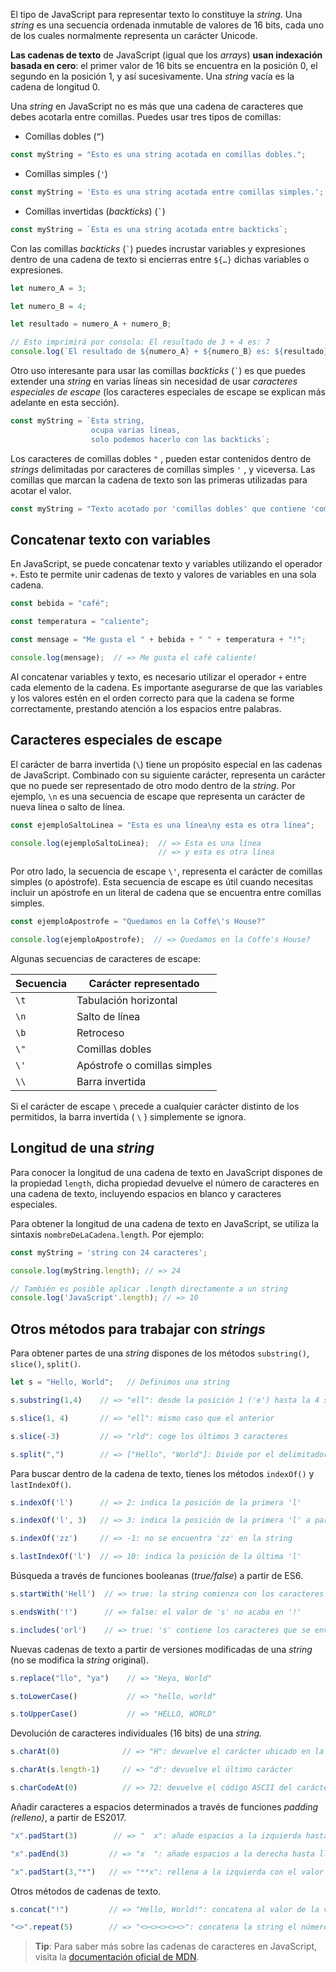 
El tipo de JavaScript para representar texto lo constituye la _string_. Una _string_ es una secuencia ordenada inmutable de valores de 16 bits, cada uno de los cuales normalmente representa un carácter Unicode.

**Las cadenas de texto** de JavaScript (igual que los _arrays_) **usan indexación basada en cero**: el primer valor de 16 bits se encuentra en la posición 0, el segundo en la posición 1, y así sucesivamente. Una _string_ vacía es la cadena de longitud 0.

Una _string_ en JavaScript no es más que una cadena de caracteres que debes acotarla entre comillas. Puedes usar tres tipos de comillas:

- Comillas dobles (`”`)

```JavaScript
const myString = "Esto es una string acotada en comillas dobles.";
```


* Comillas simples (`'`)

```JavaScript
const myString = 'Esto es una string acotada entre comillas simples.';
```


* Comillas invertidas (_backticks_) (`` ` ``)

```JavaScript
const myString = `Esta es una string acotada entre backticks`;
```

Con las comillas _backticks_ (`` ` ``) puedes incrustar variables y expresiones dentro de una cadena de texto si encierras entre `${…}` dichas variables o expresiones.

```JavaScript
let numero_A = 3;

let numero_B = 4;

let resultado = numero_A + numero_B;

// Esto imprimirá por consola: El resultado de 3 + 4 es: 7
console.log(`El resultado de ${numero_A} + ${numero_B} es: ${resultado}`); 
```

Otro uso interesante para usar las comillas _backticks_ (`` ` ``) es que puedes extender una _string_ en varias líneas sin necesidad de usar _caracteres especiales de escape_ (los caracteres especiales de escape se explican más adelante en esta sección).

```JavaScript
const myString = `Esta string,
				  ocupa varias líneas,
				  solo podemos hacerlo con las backticks`;
```

Los caracteres de comillas dobles `"` , pueden estar contenidos dentro de _strings_ delimitadas por caracteres de comillas simples `'` , y viceversa. Las comillas que marcan la cadena de texto son las primeras utilizadas para acotar el valor.

```JavaScript
const myString = "Texto acotado por 'comillas dobles' que contiene 'comillas simples'.";
```


## Concatenar texto con variables

En JavaScript, se puede concatenar texto y variables utilizando el operador `+`. Esto te permite unir cadenas de texto y valores de variables en una sola cadena.

```JavaScript
const bebida = "café";

const temperatura = "caliente";

const mensage = "Me gusta el " + bebida + " " + temperatura + "!";

console.log(mensage);  // => Me gusta el café caliente!
```

Al concatenar variables y texto, es necesario utilizar el operador `+` entre cada elemento de la cadena. Es importante asegurarse de que las variables y los valores estén en el orden correcto para que la cadena se forme correctamente, prestando atención a los espacios entre palabras.

## Caracteres especiales de escape

El carácter de barra invertida (`\`) tiene un propósito especial en las cadenas de JavaScript. Combinado con su siguiente carácter, representa un carácter que no puede ser representado de otro modo dentro de la _string_. Por ejemplo, `\n` es una secuencia de escape que representa un carácter de nueva línea o salto de línea.

```JavaScript
const ejemploSaltoLinea = "Esta es una línea\ny esta es otra línea";

console.log(ejemploSaltoLinea);  // => Esta es una línea
								 // => y esta es otra línea
```

Por otro lado, la secuencia de escape `\'`, representa el carácter de comillas simples (o apóstrofe). Esta secuencia de escape es útil cuando necesitas incluir un apóstrofe en un literal de cadena que se encuentra entre comillas simples.

```JavaScript
const ejemploApostrofe = "Quedamos en la Coffe\'s House?"

console.log(ejemploApostrofe);  // => Quedamos en la Coffe's House?
```

Algunas secuencias de caracteres de escape:

|Secuencia|Carácter representado|
|-----------|------------------------|
|`\t`|Tabulación horizontal|
|`\n`|Salto de línea|
|`\b`|Retroceso|
|`\"`|Comillas dobles|
|`\'`|Apóstrofe o comillas simples|
|`\\`|Barra invertida|

Si el carácter de escape `\` precede a cualquier carácter distinto de los permitidos, la barra invertida ( `\` ) simplemente se ignora.


## Longitud de una _string_

Para conocer la longitud de una cadena de texto en JavaScript dispones de la propiedad `length`, dicha propiedad devuelve el número de caracteres en una cadena de texto, incluyendo espacios en blanco y caracteres especiales.

Para obtener la longitud de una cadena de texto en JavaScript, se utiliza la sintaxis `nombreDeLaCadena.length`. Por ejemplo:

  
```JavaScript
const myString = 'string con 24 caracteres';

console.log(myString.length); // => 24 

// También es posible aplicar .length directamente a un string
console.log('JavaScript'.length); // => 10 
```


## Otros métodos para trabajar con _strings_

Para obtener partes de una _string_ dispones de los métodos `substring()`, `slice()`, `split()`.

```JavaScript
let s = "Hello, World";   // Definimos una string

s.substring(1,4)    // => "ell": desde la posición 1 ('e') hasta la 4 sin incluir ('o')

s.slice(1, 4)       // => "ell": mismo caso que el anterior

s.slice(-3)         // => "rld": coge los últimos 3 caracteres

s.split(",")        // => ["Hello", "World"]: Divide por el delimitador indicado entre paréntesis (,) y devuelve un array
```

Para buscar dentro de la cadena de texto, tienes los métodos `indexOf()` y `lastIndexOf()`.

```JavaScript
s.indexOf('l')      // => 2: indica la posición de la primera 'l'

s.indexOf('l', 3)   // => 3: indica la posición de la primera 'l' a partir de la posición pasada como segundo parámetro, en este caso 3

s.indexOf('zz')     // => -1: no se encuentra 'zz' en la string

s.lastIndexOf('l')  // => 10: indica la posición de la última 'l'
```

Búsqueda a través de funciones booleanas (_true/false_) a partir de ES6.

```JavaScript
s.startWith('Hell')  // => true: la string comienza con los caracteres pasados por parámetro

s.endsWith('!')      // => false: el valor de 's' no acaba en '!'

s.includes('orl')    // => true: 's' contiene los caracteres que se envían por parámetro 'orl'
```

Nuevas cadenas de texto a partir de versiones modificadas de una _string_ (no se modifica la _string_ original).

```JavaScript
s.replace("llo", "ya")    // => "Heya, World"

s.toLowerCase()           // => "hello, world"

s.toUpperCase()           // => "HELLO, WORLD"
```

Devolución de caracteres individuales (16 bits) de una _string._

```JavaScript
s.charAt(0)              // => "H": devuelve el carácter ubicado en la posición 0

s.charAt(s.length-1)     // => "d": devuelve el último carácter 

s.charCodeAt(0)          // => 72: devuelve el código ASCII del carácter de la posición 0
```

Añadir caracteres a espacios determinados a través de funciones _padding (relleno)_, a partir de ES2017.

```JavaScript
"x".padStart(3)        // => "  x": añade espacios a la izquierda hasta llegar a la longitud de 3

"x".padEnd(3)         // => "x  ": añade espacios a la derecha hasta llegar a la longitud de 3

"x".padStart(3,"*")   // => "**x": rellena a la izquierda con el valor del segundo parámetro hasta llegar a 3
```

Otros métodos de cadenas de texto.

```JavaScript
s.concat("!")         // => "Hello, World!": concatena al valor de la variable 's' la string '!' 

"<>".repeat(5)        // => "<><><><><>": concatena la string el número de veces definidas en el parámetro
```

>**Tip**: Para saber más sobre las cadenas de caracteres en JavaScript, visita la [documentación oficial de MDN](https://developer.mozilla.org/es/docs/Web/JavaScript/Reference/Global_Objects/String).


